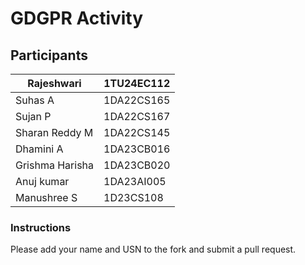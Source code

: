# GDGPR Activity

## Participants

| Rajeshwari  | 1TU24EC112      |
|--------|------------|
| Suhas A| 1DA22CS165 |
| Sujan P| 1DA22CS167 |
| Sharan Reddy M| 1DA22CS145|
| Dhamini A| 1DA23CB016|
|Grishma Harisha| 1DA23CB020|
| Anuj kumar| 1DA23AI005|
|Manushree S| 1D23CS108|
### Instructions
Please add your name and USN to the fork and submit a pull request.

